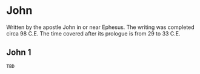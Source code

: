 # John

Written by the apostle John in or near Ephesus. The writing was completed circa 98 C.E. The time covered after its prologue is from 29 to 33 C.E.

## John 1

```
TBD
```


